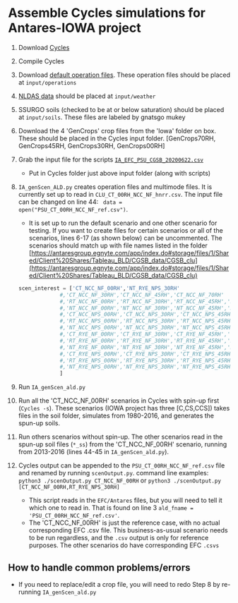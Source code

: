 # Assemble Cycles simulations for Antares-IOWA project

1. Download [Cycles](https://github.com/PSUmodeling/Cycles/releases/)
2. Compile Cycles
3. Download [default operation files](https://psu.app.box.com/folder/112000862463). These operation files should be placed at `input/operations`
4. [NLDAS data](https://psu.app.box.com/folder/115212797598) should be placed at `input/weather`
5. SSURGO soils (checked to be at or below saturation) should be placed at `input/soils`. These files are labeled by gnatsgo mukey
6. Download the 4 'GenCrops' crop files from the 'Iowa' folder on box. These should be placed in the Cycles input folder. [GenCrops70RH, GenCrops45RH, GenCrops30RH, GenCrops00RH]
7. Grab the input file for the scripts [`IA_EFC_PSU_CGSB_20200622.csv`](https://psu.app.box.com/folder/115371308739)
   - Put in Cycles folder just above input folder (along with scripts)
8. `IA_genScen_ALD.py` creates operation files and multimode files. It is currently set up to read in `CLU_CT_00RH_NCC_NF_hnrr.csv`. The input file can be changed on line 44: ` data = open("PSU_CT_00RH_NCC_NF_ref.csv")`.
    - It is set up to run the default scenario and one other scenario for testing. If you want to create files for certain scenarios or all of the scenarios, lines 6-17 (as shown below) can be uncommented. The scenarios should match up with file names listed in the folder [https://antaresgroup.egnyte.com/app/index.do#storage/files/1/Shared/Client%20Shares/Tableau_BLD/CGSB_data/CGSB_clu](https://antaresgroup.egnyte.com/app/index.do#storage/files/1/Shared/Client%20Shares/Tableau_BLD/CGSB_data/CGSB_clu)

    ```Python
    scen_interest = ['CT_NCC_NF_00RH','NT_RYE_NPS_30RH'
                 #,'CT_NCC_NF_30RH','CT_NCC_NF_45RH','CT_NCC_NF_70RH'
                 #,'RT_NCC_NF_00RH','RT_NCC_NF_30RH','RT_NCC_NF_45RH','RT_NCC_NF_70RH'
                 #,'NT_NCC_NF_00RH','NT_NCC_NF_30RH','NT_NCC_NF_45RH','NT_NCC_NF_70RH'
                 #,'CT_NCC_NPS_00RH','CT_NCC_NPS_30RH','CT_NCC_NPS_45RH','CT_NCC_NPS_70RH'
                 #,'RT_NCC_NPS_00RH','RT_NCC_NPS_30RH','RT_NCC_NPS_45RH','RT_NCC_NPS_70RH'
                 #,'NT_NCC_NPS_00RH','NT_NCC_NPS_30RH','NT_NCC_NPS_45RH','NT_NCC_NPS_70RH'
                 #,'CT_RYE_NF_00RH','CT_RYE_NF_30RH','CT_RYE_NF_45RH','CT_RYE_NF_70RH'
                 #,'RT_RYE_NF_00RH','RT_RYE_NF_30RH','RT_RYE_NF_45RH','RT_RYE_NF_70RH'
                 #,'NT_RYE_NF_00RH','NT_RYE_NF_30RH','NT_RYE_NF_45RH','NT_RYE_NF_70RH'
                 #,'CT_RYE_NPS_00RH','CT_RYE_NPS_30RH','CT_RYE_NPS_45RH','CT_RYE_NPS_70RH'
                 #,'RT_RYE_NPS_00RH','RT_RYE_NPS_30RH','RT_RYE_NPS_45RH','RT_RYE_NPS_70RH'
                 #,'NT_RYE_NPS_00RH','NT_RYE_NPS_30RH','NT_RYE_NPS_45RH','NT_RYE_NPS_70RH'
                 ]
    ```
9. Run `IA_genScen_ald.py`
10. Run all the 'CT_NCC_NF_00RH' scenarios in Cycles with spin-up first (`Cycles -s`). These scenarios (IOWA project has three [C,CS,CCS]) takes files in the soil folder, simulates from 1980-2016, and generates the spun-up soils.
11. Run others scenarios without spin-up. The other scenarios read in the spun-up soil files (`*_ss`) from the 'CT_NCC_NF_00RH' scenario, running from 2013-2016 (lines 44-45 in `IA_genScen_ald.py`).
12. Cycles output can be appended to the `PSU_CT_00RH_NCC_NF_ref.csv` file and renamed by running `scenOutput.py`. 
    command line examples: `python3 ./scenOutput.py CT_NCC_NF_00RH` or `python3 ./scenOutput.py [CT_NCC_NF_00RH,RT_RYE_NPS_30RH]`
    - This script reads in the `EFC/Antares` files, but you will need to tell it which one to read in. That is found on line 3 `ald_fname = 'PSU_CT_00RH_NCC_NF_ref.csv'`.
    - The 'CT_NCC_NF_00RH' is just the reference case, with no actual corresponding EFC .csv file. This business-as-usual scenario needs to be run regardless, and the `.csv` output is only for reference purposes. The other scenarios do have corresponding EFC `.csvs`

## How to handle common problems/errors
- If you need to replace/edit a crop file, you will need to redo Step 8 by re-running `IA_genScen_ald.py`





